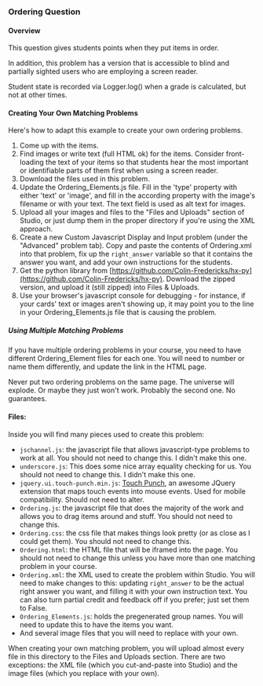 ### Ordering Question ###

#### Overview ####
This question gives students points when they put items in order.

In addition, this problem has a version that is accessible to blind and partially sighted users who are employing a screen reader.

Student state is recorded via Logger.log() when a grade is calculated, but not at other times.

#### Creating Your Own Matching Problems ####

Here's how to adapt this example to create your own ordering problems.

1. Come up with the items.
2. Find images or write text (full HTML ok) for the items. Consider front-loading the text of your items so that students hear the most important or identifiable parts of them first when using a screen reader.
3. Download the files used in this problem.
4. Update the Ordering\_Elements.js file. Fill in the 'type' property with either 'text' or 'image', and fill in the according property with the image's filename or with your text. The text field is used as alt text for images.
5. Upload all your images and files to the "Files and Uploads" section of Studio, or just dump them in the proper directory if you're using the XML approach.
6. Create a new Custom Javascript Display and Input problem (under the "Advanced" problem tab). Copy and paste the contents of Ordering.xml into that problem, fix up the `right_answer` variable so that it contains the answer you want, and add your own instructions for the students.
7. Get the python library from  [https://github.com/Colin-Fredericks/hx-py](https://github.com/Colin-Fredericks/hx-py). Download the zipped version, and upload it (still zipped) into Files & Uploads.
8. Use your browser's javascript console for debugging - for instance, if your cards' text or images aren't showing up, it may point you to the line in your Ordering\_Elements.js file that is causing the problem.

##### Using Multiple Matching Problems #####

If you have multiple ordering problems in your course, you need to have different Ordering\_Element files for each one. You will need to number or name them differently, and update the link in the HTML page.

Never put two ordering problems on the same page. The universe will explode. Or maybe they just won't work. Probably the second one. No guarantees.

#### Files: ####

Inside you will find many pieces used to create this problem:

- `jschannel.js`: the javascript file that allows javascript-type problems to work at all. You should not need to change this. I didn't make this one.
- `underscore.js`: This does some nice array equality checking for us. You should not need to change this. I didn't make this one.
- `jquery.ui.touch-punch.min.js`: [Touch Punch](https://github.com/furf/jquery-ui-touch-punch), an awesome JQuery extension that maps touch events into mouse events. Used for mobile compatibility. Should not need to alter.
- `Ordering.js`: the javascript file that does the majority of the work and allows you to drag items around and stuff. You should not need to change this.
- `Ordering.css`: the css file that makes things look pretty (or as close as I could get them). You should not need to change this.
- `Ordering.html`: the HTML file that will be iframed into the page. You should not need to change this unless you have more than one matching problem in your course.
- `Ordering.xml`: the XML used to create the problem within Studio. You will need to make changes to this: updating `right_answer` to be the actual right answer you want, and filling it with your own instruction text. You can also turn partial credit and feedback off if you prefer; just set them to False.
- `Ordering_Elements.js`: holds the pregenerated group names. You will need to update this to have the items you want.
- And several image files that you will need to replace with your own.

When creating your own matching problem, you will upload almost every file in this directory to the Files and Uploads section. There are two exceptions: the XML file (which you cut-and-paste into Studio) and the image files (which you replace with your own).
